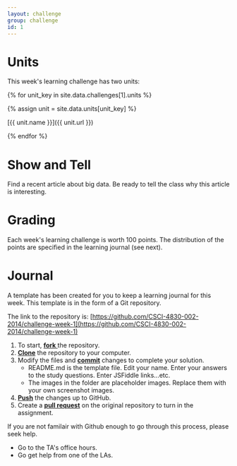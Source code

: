 ```yaml
---
layout: challenge
group: challenge
id: 1
---
```


# Units

This week's learning challenge has two units:

{% for unit_key in site.data.challenges[1].units %}

{% assign unit = site.data.units[unit_key] %}

[{{ unit.name }}]({{ unit.url }})

{% endfor %}

# Show and Tell

Find a recent article about big data. Be ready to tell the class why this article is interesting.

# Grading

Each week's learning challenge is worth 100 points. The distribution of the points are specified in the learning journal (see next). 

# Journal

A template has been created for you to keep a learning journal for this week. This template is in the form of a Git repository. 

The link to the repository is: [https://github.com/CSCI-4830-002-2014/challenge-week-1](https://github.com/CSCI-4830-002-2014/challenge-week-1)

1. To start, [**fork** ][forking] the repository.
1. [**Clone**][ref-clone] the repository to your computer.
1. Modify the files and [**commit**][ref-commit] changes to complete your solution.
	* README.md is the template file. Edit your name. Enter your answers to the study questions. Enter JSFiddle links...etc.
	* The images in the folder are placeholder images. Replace them with your own screenshot images.
1. [**Push**][ref-push] the changes up to GitHub.
1. Create a [**pull request**][pull-request] on the original repository to turn in the assignment.

If you are not familair with Github enough to go through this process, please seek help. 

* Go to the TA's office hours.
* Go get help from one of the LAs.

<!-- Links -->
[create-repo]: https://help.github.com/articles/create-a-repo
[private-repos]: /guide/private_repos
[add-to-team-action]: https://github.com/education/teachers_pet/#giving-others-access
[teachers-pet]: https://github.com/education/teachers_pet
[help-add-to-team]: https://help.github.com/articles/adding-organization-members-to-a-team
[help-access-control]: https://help.github.com/articles/what-are-the-different-access-permissions#organization-accounts
[forking]: https://guides.github.com/activities/forking/
[ref-clone]: http://gitref.org/creating/#clone
[ref-commit]: http://gitref.org/basic/#commit
[ref-push]: http://gitref.org/remotes/#push
[pull-request]: https://help.github.com/articles/creating-a-pull-request
[raw]: https://raw.githubusercontent.com/education/guide/master/docs/forks.md

<!-- After you've  -->

<!-- ## Checkpoint 3

The third checkpoint is when you've completed the section [Rotating into Columns](http://bost.ocks.org/mike/bar/3/#columns) in the article [Let’s Make a Bar Chart, III](http://bost.ocks.org/mike/bar/3/). Take a full screenshot and submit it. It should look something similar to below.

![checkpoint3](checkpoint3.png)

The data you need for this article is provided below for your convenience. You will need to create a text file containing this data and host it somewhere (e.g., Gist), like in the previous checkpoint. 

<pre>
name	value
A	.08167
B	.01492
C	.02782
D	.04253
E	.12702
F	.02288
G	.02015
H	.06094
I	.06966
J	.00153
K	.00772
L	.04025
M	.02406
N	.06749
O	.07507
P	.01929
Q	.00095
R	.05987
S	.06327
T	.09056
U	.02758
V	.00978
W	.02360
X	.00150
Y	.01974
Z	.00074
</pre>

## Checkpoint 4

The fourth checkpoint is when you've reached the end of the article [Let’s Make a Bar Chart, III](http://bost.ocks.org/mike/bar/3/). Take a full screenshot and submit it. It should look something similar to below.

![checkpoint4](checkpoint4.png) -->


<!-- ## Challenges

__Challenge 1:__ Make the chart smaller. Enlarge the text. Reduce the number of ticks. Change the color of the bars to red. The result should look like below.

 ![challenge1](challenge1.png)

__Challenge 2:__ 

{% highlight javascript %}
var max = d3.max(data, function (d) {
        return d.value;
});
{% endhighlight %}
and

{% highlight javascript %}
.attr("opacity", function(d) { return d.value / max });
{% endhighlight %}


![challenge2](challenge2.png)
 -->




